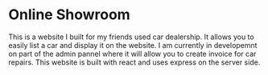 # Online Showroom
This is a website I built for my friends used car dealership. It allows you to easily list a car and display it on the website. I am currently in developemnt on part of the admin pannel where it will allow you to create invoice for car repairs. This website is built with react and uses express on the server side.
